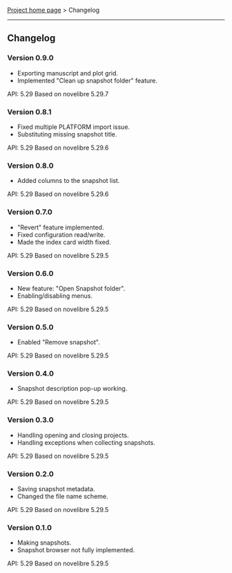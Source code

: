 [Project home page](../) > Changelog

------------------------------------------------------------------------

## Changelog


### Version 0.9.0

- Exporting manuscript and plot grid.
- Implemented "Clean up snapshot folder" feature.

API: 5.29
Based on novelibre 5.29.7


### Version 0.8.1

- Fixed multiple PLATFORM import issue.
- Substituting missing snapshot title.

API: 5.29
Based on novelibre 5.29.6


### Version 0.8.0

- Added columns to the snapshot list.

API: 5.29
Based on novelibre 5.29.6


### Version 0.7.0

- "Revert" feature implemented.
- Fixed configuration read/write.
- Made the index card width fixed.

API: 5.29
Based on novelibre 5.29.5


### Version 0.6.0

- New feature: "Open Snapshot folder". 
- Enabling/disabling menus.  

API: 5.29
Based on novelibre 5.29.5


### Version 0.5.0

- Enabled "Remove snapshot".

API: 5.29
Based on novelibre 5.29.5


### Version 0.4.0

- Snapshot description pop-up working.

API: 5.29
Based on novelibre 5.29.5


### Version 0.3.0

- Handling opening and closing projects.
- Handling exceptions when collecting snapshots.

API: 5.29
Based on novelibre 5.29.5


### Version 0.2.0

- Saving snapshot metadata.
- Changed the file name scheme. 

API: 5.29
Based on novelibre 5.29.5


### Version 0.1.0

- Making snapshots.
- Snapshot browser not fully implemented.

API: 5.29
Based on novelibre 5.29.5
